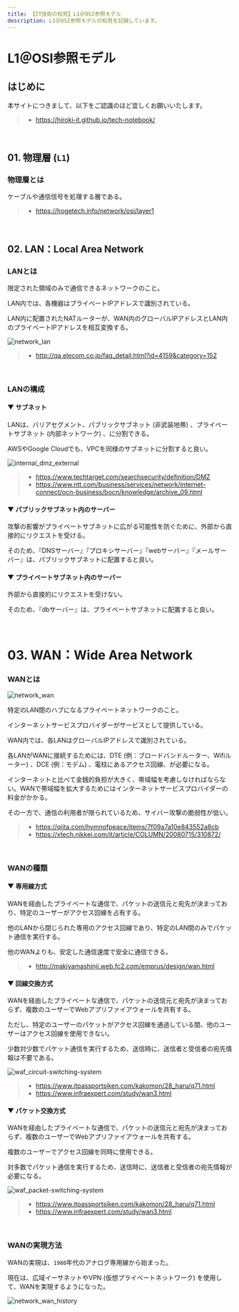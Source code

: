 ```yaml
---
title: 【IT技術の知見】L1＠OSI参照モデル
description: L1＠OSI参照モデルの知見を記録しています。
---
```


# L1＠OSI参照モデル

## はじめに

本サイトにつきまして、以下をご認識のほど宜しくお願いいたします。

> - https://hiroki-it.github.io/tech-notebook/

<br>

## 01. 物理層 (`L1`)

### 物理層とは

ケーブルや通信信号を処理する層である。

> - https://hogetech.info/network/osi/layer1

<br>

## 02. LAN：Local Area Network

### LANとは

限定された領域のみで通信できるネットワークのこと。

LAN内では、各機器はプライベートIPアドレスで識別されている。

LAN内に配置されたNATルーターが、WAN内のグローバルIPアドレスとLAN内のプライベートIPアドレスを相互変換する。

![network_lan](https://raw.githubusercontent.com/hiroki-it/tech-notebook-images/master/images/network_lan.jpeg)

> - http://qa.elecom.co.jp/faq_detail.html?id=4159&category=152

<br>

### LANの構成

#### ▼ サブネット

LANは、バリアセグメント、パブリックサブネット (非武装地帯) 、プライベートサブネット (内部ネットワーク) 、に分割できる。

AWSやGoogle Cloudでも、VPCを同様のサブネットに分割すると良い。

![internal_dmz_external](https://raw.githubusercontent.com/hiroki-it/tech-notebook-images/master/images/internal_dmz_external.png)

> - https://www.techtarget.com/searchsecurity/definition/DMZ
> - https://www.ntt.com/business/services/network/internet-connect/ocn-business/bocn/knowledge/archive_09.html

#### ▼ パブリックサブネット内のサーバー

攻撃の影響がプライベートサブネットに広がる可能性を防ぐために、外部から直接的にリクエストを受ける。

そのため、『DNSサーバー』『プロキシサーバー』『webサーバー』『メールサーバー』は、パブリックサブネットに配置すると良い。

#### ▼ プライベートサブネット内のサーバー

外部から直接的にリクエストを受けない。

そのため、『dbサーバー』は、プライベートサブネットに配置すると良い。

<br>

# 03. WAN：Wide Area Network

### WANとは

![network_wan](https://raw.githubusercontent.com/hiroki-it/tech-notebook-images/master/images/network_wan.png)

特定のLAN間のハブになるプライベートネットワークのこと。

インターネットサービスプロバイダーがサービスとして提供している。

WAN内では、各LANはグローバルIPアドレスで識別されている。

各LANがWANに接続するためには、DTE (例：ブロードバンドルーター、Wifiルーター) 、DCE (例：モデム) 、電柱にあるアクセス回線、が必要になる。

インターネットと比べて金銭的負担が大きく、帯域幅を考慮しなければならない。WANで帯域幅を拡大するためにはインターネットサービスプロバイダーの料金がかかる。

その一方で、通信の利用者が限られているため、サイバー攻撃の脆弱性が低い。

> - https://qiita.com/hymnofpeace/items/7f09a7a10e843552a8cb
> - https://xtech.nikkei.com/it/article/COLUMN/20080715/310872/

<br>

### WANの種類

#### ▼ 専用線方式

WANを経由したプライベートな通信で、パケットの送信元と宛先が決まっており、特定のユーザーがアクセス回線を占有する。

他のLANから閉じられた専用のアクセス回線であり、特定のLAN間のみでパケット通信を実行する。

他のWANよりも、安定した通信速度で安全に通信できる。

> - http://makiyamashinji.web.fc2.com/emprus/design/wan.html

#### ▼ 回線交換方式

WANを経由したプライベートな通信で、パケットの送信元と宛先が決まっておらず、複数のユーザーでWebアプリファイアウォールを共有する。

ただし、特定のユーザーのパケットがアクセス回線を通過している間、他のユーザーはアクセス回線を使用できない。

少数対少数でパケット通信を実行するため、送信時に、送信者と受信者の宛先情報は不要である。

![waf_circuit-switching-system](https://raw.githubusercontent.com/hiroki-it/tech-notebook-images/master/images/waf_circuit-switching-system.png)

> - https://www.itpassportsiken.com/kakomon/28_haru/q71.html
> - https://www.infraexpert.com/study/wan3.html

#### ▼ パケット交換方式

WANを経由したプライベートな通信で、パケットの送信元と宛先が決まっておらず、複数のユーザーでWebアプリファイアウォールを共有する。

複数のユーザーでアクセス回線を同時に使用できる。

対多数でパケット通信を実行するため、送信時に、送信者と受信者の宛先情報が必要になる。

![waf_packet-switching-system](https://raw.githubusercontent.com/hiroki-it/tech-notebook-images/master/images/waf_packet-switching-system.png)

> - https://www.itpassportsiken.com/kakomon/28_haru/q71.html
> - https://www.infraexpert.com/study/wan3.html

<br>

### WANの実現方法

WANの実現は、`1980`年代のアナログ専用線から始まった。

現在は、広域イーサネットやVPN (仮想プライベートネットワーク) を使用して、WANを実現するようになった。

![network_wan_history](https://raw.githubusercontent.com/hiroki-it/tech-notebook-images/master/images/network_wan_history.png)

<br>
